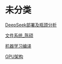 # 未分类

[DeepSeek部署及瓶颈分析](https://www.bilibili.com/video/BV1REPqeFE6d/)

[文件系统_陈硕](https://www.bilibili.com/video/BV1jM411W7jV/)

[机器学习编译](https://mlc.ai/summer22-zh/schedule)

[GPU架构](https://hustcat.github.io/gpu-architecture/)